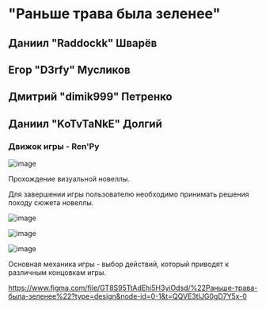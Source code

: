  # **"Раньше трава была зеленее"**

## Даниил "Raddockk" Шварёв 
## Егор "D3rfy" Мусликов
## Дмитрий "dimik999" Петренко
## Даниил "KoTvTaNkE" Долгий

### Движок игры - Ren'Py

![image](https://github.com/NovelTeam/Novel/assets/112934341/72ec9a98-164e-4dad-935b-c89dd590c3c5)

Прохождение визуальной новеллы.

Для завершении игры пользователю необходимо принимать решения походу сюжета новеллы.

![image](https://github.com/NovelTeam/Novel/assets/112934341/9305439c-6f24-4bd0-8945-433dd22e2c1a)

![image](https://github.com/NovelTeam/Novel/assets/112934341/85098c83-b348-46d0-8b4b-cc37f371fd76)

![image](https://github.com/NovelTeam/Novel/assets/112934341/82687ec5-a11c-46db-88d1-44f92aaf99a8)

Основная механика игры - выбор действий, который приводят к различным концовкам игры.

https://www.figma.com/file/GT8S95TtAdEhi5H3yiOdsd/%22Раньше-трава-была-зеленее%22?type=design&node-id=0-1&t=QQVE3tIJG0gD7Y5x-0
